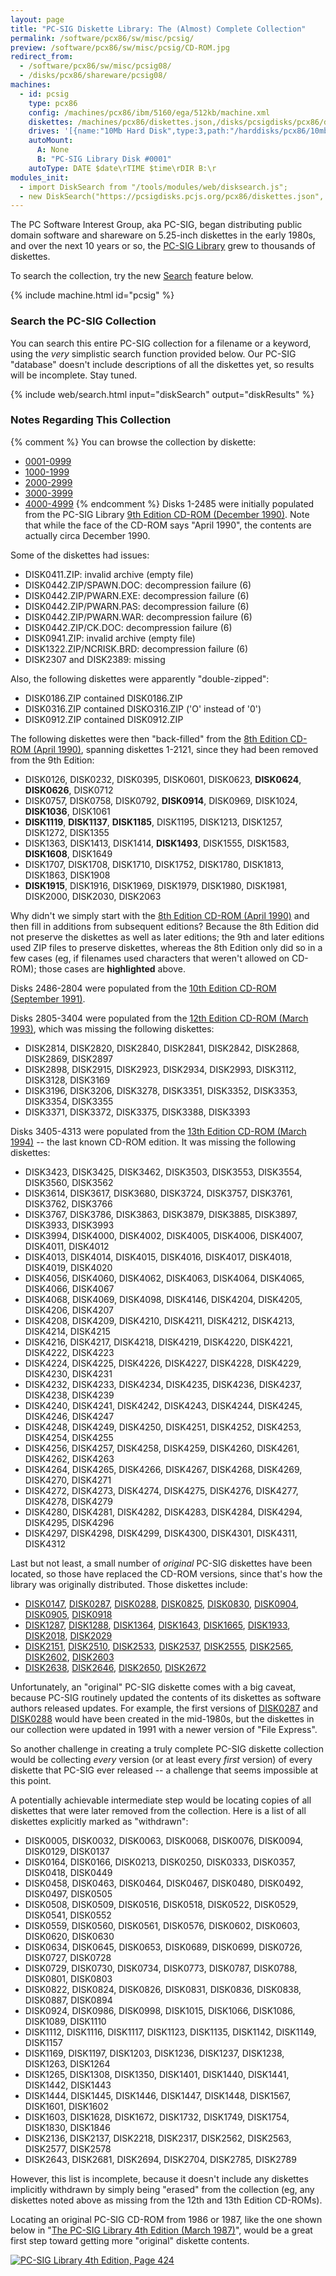 ```yaml
---
layout: page
title: "PC-SIG Diskette Library: The (Almost) Complete Collection"
permalink: /software/pcx86/sw/misc/pcsig/
preview: /software/pcx86/sw/misc/pcsig/CD-ROM.jpg
redirect_from:
  - /software/pcx86/sw/misc/pcsig08/
  - /disks/pcx86/shareware/pcsig08/
machines:
  - id: pcsig
    type: pcx86
    config: /machines/pcx86/ibm/5160/ega/512kb/machine.xml
    diskettes: /machines/pcx86/diskettes.json,/disks/pcsigdisks/pcx86/diskettes.json
    drives: '[{name:"10Mb Hard Disk",type:3,path:"/harddisks/pcx86/10mb/MSDOS320-C400.json"}]'
    autoMount:
      A: None
      B: "PC-SIG Library Disk #0001"
    autoType: DATE $date\rTIME $time\rDIR B:\r
modules_init:
  - import DiskSearch from "/tools/modules/web/disksearch.js";
  - new DiskSearch("https://pcsigdisks.pcjs.org/pcx86/diskettes.json", "diskSearch", "diskResults", "pcsig");
---
```


The PC Software Interest Group, aka PC-SIG, began distributing public domain software and shareware on 5.25-inch diskettes
in the early 1980s, and over the next 10 years or so, the [PC-SIG Library](/blog/2023/04/06/) grew to thousands of diskettes.

To search the collection, try the new [Search](#search-the-pc-sig-collection) feature below.

{% include machine.html id="pcsig" %}

### Search the PC-SIG Collection

You can search this entire PC-SIG collection for a filename or a keyword, using the *very* simplistic search function provided below.
Our PC-SIG "database" doesn't include descriptions of all the diskettes yet, so results will be incomplete.  Stay tuned.

{% include web/search.html input="diskSearch" output="diskResults" %}

### Notes Regarding This Collection

{% comment %}
You can browse the collection by diskette:

- [0001-0999](0001-0999/)
- [1000-1999](1000-1999/)
- [2000-2999](2000-2999/)
- [3000-3999](3000-3999/)
- [4000-4999](4000-4999/)
{% endcomment %}
Disks 1-2485 were initially populated from the PC-SIG Library [9th Edition CD-ROM (December 1990)](https://archive.org/details/the-pc-sig-library-on-cd-rom-ninth-edition).  Note that while the face of the CD-ROM says "April 1990", the contents are actually circa December 1990.

Some of the diskettes had issues:

  - DISK0411.ZIP: invalid archive (empty file)
  - DISK0442.ZIP/SPAWN.DOC: decompression failure (6)
  - DISK0442.ZIP/PWARN.EXE: decompression failure (6)
  - DISK0442.ZIP/PWARN.PAS: decompression failure (6)
  - DISK0442.ZIP/PWARN.WAR: decompression failure (6)
  - DISK0442.ZIP/CK.DOC: decompression failure (6)
  - DISK0941.ZIP: invalid archive (empty file)
  - DISK1322.ZIP/NCRISK.BRD: decompression failure (6)
  - DISK2307 and DISK2389: missing

Also, the following diskettes were apparently "double-zipped":

  - DISK0186.ZIP contained DISK0186.ZIP
  - DISK0316.ZIP contained DISKO316.ZIP ('O' instead of '0')
  - DISK0912.ZIP contained DISK0912.ZIP

The following diskettes were then "back-filled" from the [8th Edition CD-ROM (April 1990)](/software/pcx86/sw/misc/pcsig08/0001/), spanning diskettes 1-2121, since they had been removed from the 9th Edition:

  - DISK0126,     DISK0232,     DISK0395,     DISK0601,     DISK0623,     **DISK0624**, **DISK0626**,   DISK0712
  - DISK0757,     DISK0758,     DISK0792,     **DISK0914**, DISK0969,     DISK1024,     **DISK1036**,   DISK1061
  - **DISK1119**, **DISK1137**, **DISK1185**, DISK1195,     DISK1213,     DISK1257,     DISK1272,       DISK1355
  - DISK1363,     DISK1413,     DISK1414,     **DISK1493**, DISK1555,     DISK1583,     **DISK1608**,   DISK1649
  - DISK1707,     DISK1708,     DISK1710,     DISK1752,     DISK1780,     DISK1813,     DISK1863,       DISK1908
  - **DISK1915**, DISK1916,     DISK1969,     DISK1979,     DISK1980,     DISK1981,     DISK2000,       DISK2030,       DISK2063

Why didn't we simply start with the [8th Edition CD-ROM (April 1990)](/software/pcx86/sw/misc/pcsig08/0001/) and then fill in additions from subsequent editions?  Because the 8th Edition did not preserve the diskettes as well as later editions; the 9th and later editions used ZIP files to preserve diskettes, whereas the 8th Edition only did so in a few cases (eg, if filenames used characters that weren't allowed on CD-ROM); those cases are **highlighted** above.

Disks 2486-2804 were populated from the [10th Edition CD-ROM (September 1991)](https://archive.org/details/The_PC-Sig_Library_Shareware_for_the_IBM_PC_and_Compatibles_PC-SIG_Tenth_Edition).

Disks 2805-3404 were populated from the [12th Edition CD-ROM (March 1993)](https://archive.org/details/PC-Sig_Library_12th_Edition_PC-SIG_1993), which was missing the following diskettes:

  - DISK2814, DISK2820, DISK2840, DISK2841, DISK2842, DISK2868, DISK2869, DISK2897
  - DISK2898, DISK2915, DISK2923, DISK2934, DISK2993, DISK3112, DISK3128, DISK3169
  - DISK3196, DISK3206, DISK3278, DISK3351, DISK3352, DISK3353, DISK3354, DISK3355
  - DISK3371, DISK3372, DISK3375, DISK3388, DISK3393

Disks 3405-4313 were populated from the [13th Edition CD-ROM (March 1994)](https://archive.org/details/PC-Sig_Library_13th_Edition_PC-SIG_1994) -- the last known CD-ROM edition.  It was missing the following diskettes:

  - DISK3423, DISK3425, DISK3462, DISK3503, DISK3553, DISK3554, DISK3560, DISK3562
  - DISK3614, DISK3617, DISK3680, DISK3724, DISK3757, DISK3761, DISK3762, DISK3766
  - DISK3767, DISK3786, DISK3863, DISK3879, DISK3885, DISK3897, DISK3933, DISK3993
  - DISK3994, DISK4000, DISK4002, DISK4005, DISK4006, DISK4007, DISK4011, DISK4012
  - DISK4013, DISK4014, DISK4015, DISK4016, DISK4017, DISK4018, DISK4019, DISK4020
  - DISK4056, DISK4060, DISK4062, DISK4063, DISK4064, DISK4065, DISK4066, DISK4067
  - DISK4068, DISK4069, DISK4098, DISK4146, DISK4204, DISK4205, DISK4206, DISK4207
  - DISK4208, DISK4209, DISK4210, DISK4211, DISK4212, DISK4213, DISK4214, DISK4215
  - DISK4216, DISK4217, DISK4218, DISK4219, DISK4220, DISK4221, DISK4222, DISK4223
  - DISK4224, DISK4225, DISK4226, DISK4227, DISK4228, DISK4229, DISK4230, DISK4231
  - DISK4232, DISK4233, DISK4234, DISK4235, DISK4236, DISK4237, DISK4238, DISK4239
  - DISK4240, DISK4241, DISK4242, DISK4243, DISK4244, DISK4245, DISK4246, DISK4247
  - DISK4248, DISK4249, DISK4250, DISK4251, DISK4252, DISK4253, DISK4254, DISK4255
  - DISK4256, DISK4257, DISK4258, DISK4259, DISK4260, DISK4261, DISK4262, DISK4263
  - DISK4264, DISK4265, DISK4266, DISK4267, DISK4268, DISK4269, DISK4270, DISK4271
  - DISK4272, DISK4273, DISK4274, DISK4275, DISK4276, DISK4277, DISK4278, DISK4279
  - DISK4280, DISK4281, DISK4282, DISK4283, DISK4284, DISK4294, DISK4295, DISK4296
  - DISK4297, DISK4298, DISK4299, DISK4300, DISK4301, DISK4311, DISK4312

Last but not least, a small number of *original* PC-SIG diskettes have been located, so those have replaced the CD-ROM versions, since that's how the library was originally distributed.  Those diskettes include:

  - [DISK0147](0001-0999/DISK0147/), [DISK0287](0001-0999/DISK0287/), [DISK0288](0001-0999/DISK0288/), [DISK0825](0001-0999/DISK0825/), [DISK0830](0001-0999/DISK0830/), [DISK0904](0001-0999/DISK0904/), [DISK0905](0001-0999/DISK0905/), [DISK0918](0001-0999/DISK0918/)
  - [DISK1287](1000-1999/DISK1287/), [DISK1288](1000-1999/DISK1288/), [DISK1364](1000-1999/DISK1364/), [DISK1643](1000-1999/DISK1643/), [DISK1665](1000-1999/DISK1665/), [DISK1933](1000-1999/DISK1933/), [DISK2018](2000-2999/DISK2018/), [DISK2029](2000-2999/DISK2029/)
  - [DISK2151](2000-2999/DISK2151/), [DISK2510](2000-2999/DISK2510/), [DISK2533](2000-2999/DISK2533/), [DISK2537](2000-2999/DISK2537/), [DISK2555](2000-2999/DISK2555/), [DISK2565](2000-2999/DISK2565/), [DISK2602](2000-2999/DISK2602/), [DISK2603](2000-2999/DISK2603/)
  - [DISK2638](2000-2999/DISK2638/), [DISK2646](2000-2999/DISK2646/), [DISK2650](2000-2999/DISK2650/), [DISK2672](2000-2999/DISK2672/)

Unfortunately, an "original" PC-SIG diskette comes with a big caveat, because PC-SIG routinely updated the contents of its diskettes as software authors released updates.  For example, the first versions of [DISK0287](0001-0999/DISK0287/) and [DISK0288](0001-0999/DISK0288/) would have been created in the mid-1980s, but the diskettes in our collection were updated in 1991 with a newer version of "File Express".

So another challenge in creating a truly complete PC-SIG diskette collection would be collecting *every* version (or at least every *first* version) of every diskette that PC-SIG ever released -- a challenge that seems impossible at this point.

A potentially achievable intermediate step would be locating copies of all diskettes that were later removed from the collection.  Here is a list of all diskettes explicitly marked as "withdrawn":

  - DISK0005, DISK0032, DISK0063, DISK0068, DISK0076, DISK0094, DISK0129, DISK0137
  - DISK0164, DISK0166, DISK0213, DISK0250, DISK0333, DISK0357, DISK0418, DISK0449
  - DISK0458, DISK0463, DISK0464, DISK0467, DISK0480, DISK0492, DISK0497, DISK0505
  - DISK0508, DISK0509, DISK0516, DISK0518, DISK0522, DISK0529, DISK0541, DISK0552
  - DISK0559, DISK0560, DISK0561, DISK0576, DISK0602, DISK0603, DISK0620, DISK0630
  - DISK0634, DISK0645, DISK0653, DISK0689, DISK0699, DISK0726, DISK0727, DISK0728
  - DISK0729, DISK0730, DISK0734, DISK0773, DISK0787, DISK0788, DISK0801, DISK0803
  - DISK0822, DISK0824, DISK0826, DISK0831, DISK0836, DISK0838, DISK0887, DISK0894
  - DISK0924, DISK0986, DISK0998, DISK1015, DISK1066, DISK1086, DISK1089, DISK1110
  - DISK1112, DISK1116, DISK1117, DISK1123, DISK1135, DISK1142, DISK1149, DISK1157
  - DISK1169, DISK1197, DISK1203, DISK1236, DISK1237, DISK1238, DISK1263, DISK1264
  - DISK1265, DISK1308, DISK1350, DISK1401, DISK1440, DISK1441, DISK1442, DISK1443
  - DISK1444, DISK1445, DISK1446, DISK1447, DISK1448, DISK1567, DISK1601, DISK1602
  - DISK1603, DISK1628, DISK1672, DISK1732, DISK1749, DISK1754, DISK1830, DISK1846
  - DISK2136, DISK2137, DISK2218, DISK2317, DISK2562, DISK2563, DISK2577, DISK2578
  - DISK2643, DISK2681, DISK2694, DISK2704, DISK2785, DISK2789

However, this list is incomplete, because it doesn't include any diskettes implicitly withdrawn by simply being "erased" from the collection (eg, any diskettes noted above as missing from the 12th and 13th Edition CD-ROMs).

Locating an original PC-SIG CD-ROM from 1986 or 1987, like the one shown below in "[The PC-SIG Library 4th Edition (March 1987)](https://archive.org/details/pc-sig-library-4th-edition-1987-03)", would be a great first step toward getting more "original" diskette contents.

[![PC-SIG Library 4th Edition, Page 424](/blog/images/PC-SIG_Library_4th_Edition_P424.jpg)](/blog/2023/04/06/)
